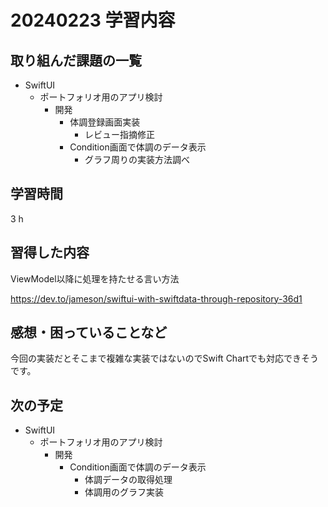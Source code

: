 # 20240223 学習内容

## 取り組んだ課題の一覧

- SwiftUI
  - ポートフォリオ用のアプリ検討
    - 開発
      - 体調登録画面実装
        - レビュー指摘修正
      - Condition画面で体調のデータ表示
        - グラフ周りの実装方法調べ

## 学習時間

3 h

## 習得した内容

ViewModel以降に処理を持たせる言い方法

<https://dev.to/jameson/swiftui-with-swiftdata-through-repository-36d1>

## 感想・困っていることなど

今回の実装だとそこまで複雑な実装ではないのでSwift Chartでも対応できそうです。

## 次の予定

- SwiftUI
  - ポートフォリオ用のアプリ検討
    - 開発
      - Condition画面で体調のデータ表示
        - 体調データの取得処理
        - 体調用のグラフ実装
